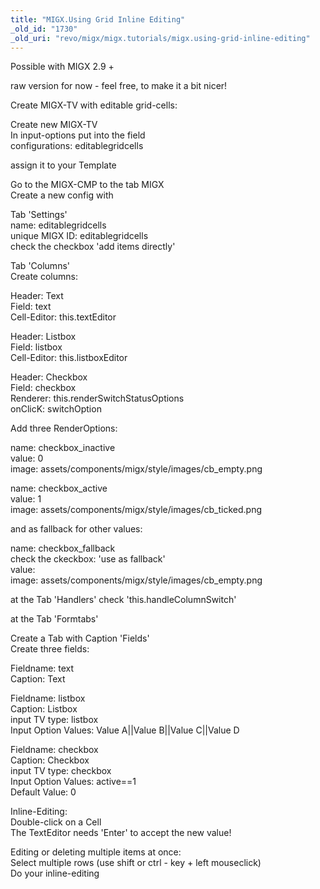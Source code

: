 ```yaml
---
title: "MIGX.Using Grid Inline Editing"
_old_id: "1730"
_old_uri: "revo/migx/migx.tutorials/migx.using-grid-inline-editing"
---
```


Possible with MIGX 2.9 +

raw version for now - feel free, to make it a bit nicer!

Create MIGX-TV with editable grid-cells:  
  
 Create new MIGX-TV  
 In input-options put into the field   
 configurations: editablegridcells  
  
 assign it to your Template  
  
 Go to the MIGX-CMP to the tab MIGX  
 Create a new config with  
  
 Tab 'Settings'   
 name: editablegridcells  
 unique MIGX ID: editablegridcells  
 check the checkbox 'add items directly'  
  
 Tab 'Columns'  
 Create columns:  
  
 Header: Text  
 Field: text  
 Cell-Editor: this.textEditor  
  
 Header: Listbox  
 Field: listbox  
 Cell-Editor: this.listboxEditor  
  
 Header: Checkbox  
 Field: checkbox  
 Renderer: this.renderSwitchStatusOptions  
 onClicK: switchOption  
  
 Add three RenderOptions:  
  
 name: checkbox\_inactive  
 value: 0  
 image: assets/components/migx/style/images/cb\_empty.png  
  
 name: checkbox\_active  
 value: 1  
 image: assets/components/migx/style/images/cb\_ticked.png  
  
 and as fallback for other values:  
  
 name: checkbox\_fallback  
 check the ckeckbox: 'use as fallback'  
 value:   
 image: assets/components/migx/style/images/cb\_empty.png  
  
 at the Tab 'Handlers' check 'this.handleColumnSwitch'  
  
 at the Tab 'Formtabs'  
  
 Create a Tab with Caption 'Fields'  
 Create three fields:  
  
 Fieldname: text  
 Caption: Text  
  
 Fieldname: listbox  
 Caption: Listbox  
 input TV type: listbox  
 Input Option Values: Value A||Value B||Value C||Value D  
  
 Fieldname: checkbox  
 Caption: Checkbox  
 input TV type: checkbox  
 Input Option Values: active==1  
 Default Value: 0  
  
  
 Inline-Editing:  
 Double-click on a Cell  
 The TextEditor needs 'Enter' to accept the new value!  
  
 Editing or deleting multiple items at once:  
 Select multiple rows (use shift or ctrl - key + left mouseclick)  
 Do your inline-editing